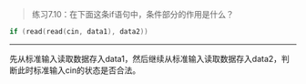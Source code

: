 > 练习7.10：在下面这条if语句中，条件部分的作用是什么？

```c++
if (read(read(cin, data1), data2))
```

---

先从标准输入读取数据存入data1，然后继续从标准输入读取数据存入data2，判断此时标准输入cin的状态是否合法。
